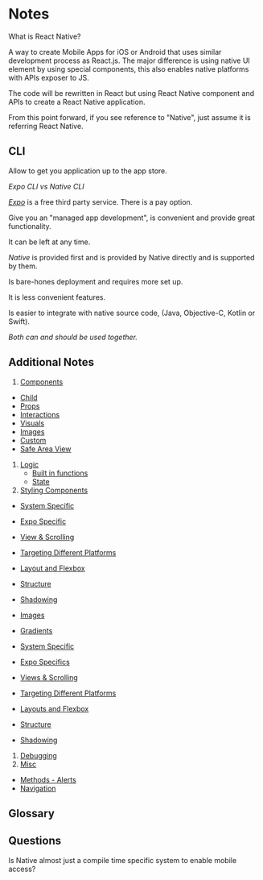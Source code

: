 # Notes

What is React Native? 

A way to create Mobile Apps for iOS or Android that uses similar development process as React.js. The major difference is using native UI element by using special components, this also enables native platforms with APIs exposer to JS.

The code will be rewritten in React but using React Native component and APIs to create a React Native application.

From this point forward, if you see reference to "Native", just assume it is referring React Native.

## CLI

Allow to get you application up to the app store.

_Expo CLI vs Native CLI_

[*Expo*](https://docs.expo.dev/) is a free third party service. There is a pay option. 

Give you an "managed app development", is convenient and provide great functionality. 

It can be left at any time.

*Native* is provided first and is provided by Native directly and is supported by them.

Is bare-hones deployment and requires more set up.

It is less convenient features.

Is easier to integrate with native source code, (Java, Objective-C, Kotlin or Swift).

*Both can and should be used together.*

## Additional Notes

1. [Components](./Components.md)

- [Child](./Components.md/#child-components)
- [Props](./Components.md/#props)
- [Interactions](./Components.md/#interactions)
- [Visuals](./Components.md/#visuals)
- [Images](./Components.md/#images)
- [Custom](./Components.md/#custom)
- [Safe Area View](./Components.md/#safe-area-view)

1. [Logic](./Logic.md)
    - [Built in functions](./Logic.md/#built-in-functions)
    - [State](./Logic.md/#state)
1. [Styling Components](./Styling.md)

- [System Specific](./Styling.md/#system-specific)
- [Expo Specific](./Styling.md/#expo-specific)
- [View & Scrolling](./Styling.md/#views--scrolling)
- [Targeting Different Platforms](./Styling.md/#targeting-different-platforms)
- [Layout and Flexbox](./Styling.md/#layouts-and-flexbox)
- [Structure](./Styling.md/#structure)
- [Shadowing](./Styling.md/#shadowing)
- [Images](./Styling.md/#images)
- [Gradients](./Styling.md/#gradients)

- [System Specific](./Styling.md/#system-specific)
- [Expo Specifics](./Styling.md/#expo-specific)
- [Views & Scrolling](./Styling.md/#styling-components)
- [Targeting Different Platforms](./Styling.md/#targeting-different-platforms)
- [Layouts and Flexbox](./Styling.md/#layouts-and-flexbox)
- [Structure](./Styling.md/#structure)
- [Shadowing](./Styling.md/#shadowing)

1. [Debugging](./Debugging.md)
1. [Misc](./Misc.md)
- [Methods - Alerts](./Misc/#methods)
- [Navigation](./Misc.md/#navigation)

## Glossary

## Questions

Is Native almost just a compile time specific system to enable mobile access?